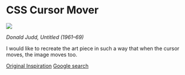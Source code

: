 # CSS Cursor Mover

![](https://66.media.tumblr.com/d5ebdc573f7c7337b9e5af4b175e9b2f/3efc39f18082d04a-ae/s500x750/dfc9d0275315c8e20bb9158e80f97904bc6a8d09.jpg)

_Donald Judd, Untitled (1961–69)_

I would like to recreate the art piece in such a way that when the cursor moves, the image moves too.


[Original Inspiration](https://mdme-x.tumblr.com/post/189498395379/donald-judd-untitled-196169)
[Google search](https://www.google.com/search?q=Donald+Judd,+Untitled+(1961%E2%80%9369)&rlz=1C5CHFA_enUS890US891&sxsrf=ALeKk01z62IJyGAY7y8iCqSFNabHfjGXmQ:1592237148966&source=lnms&tbm=isch&sa=X&ved=2ahUKEwiG6qXNmYTqAhXTSzABHUoqAN8Q_AUoAXoECEQQAw&biw=1418&bih=756)
